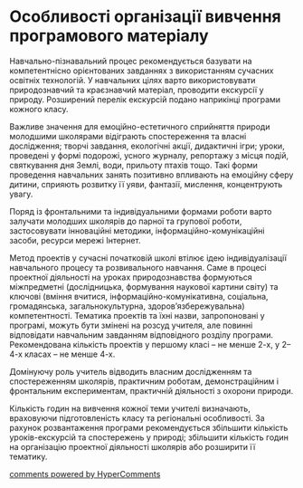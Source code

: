 <div id="hypercomments_widget" class="js-hypercomments-widget invisible"></div>

Особливості організації вивчення програмового матеріалу
=============================================

Навчально-пізнавальний процес рекомендується базувати на компетентнісно орієнтованих завданнях з використанням сучасних освітніх технологій. У навчальних цілях варто використовувати природознавчий та краєзнавчий матеріал, проводити екскурсії у природу. Розширений перелік екскурсій подано наприкінці програми кожного класу. 

Важливе значення для емоційно-естетичного сприйняття природи молодшими школярами відіграють спостереження та власні дослідження; творчі завдання, екологічні акції, дидактичні ігри; уроки, проведені у формі подорожі, усного журналу, репортажу з місця подій, святкування дня Землі, води, прильоту птахів тощо. Такі форми проведення навчальних занять позитивно впливають на емоційну сферу дитини, сприяють розвитку її уяви, фантазії, мислення, концентрують увагу.

Поряд із фронтальними та індивідуальними формами роботи варто залучати молодших школярів до парної та групової роботи, застосовувати інноваційні методики, інформаційно-комунікаційні засоби, ресурси мережі Інтернет.

Метод проектів у сучасні початковій школі втілює ідею індивідуалізації навчального процесу та розвивального навчання. Саме в процесі проектної діяльності на уроках природознавства формуються міжпредметні (дослідницька, формування наукової картини світу) та ключові (вміння вчитися, інформаційно-комунікативна, соціальна, громадянська, загальнокультурна, здоров’язбережувальна) компетентності. Тематика проектів та їхні назви, запропоновані у програмі, можуть бути змінені на розсуд учителя, але повинні відповідати навчальним завданням відповідного розділу програми. Рекомендована кількість проектів у першому класі – не менше 2-х, у 2–4-х класах – не менше 4-х. 

Домінуючу роль учитель відводить власним дослідженням та спостереженням школярів, практичним роботам, демонстраційним і фронтальним експериментам, практичній діяльності з охорони природи.

Кількість годин на вивчення кожної теми учителі визначають, враховуючи підготовленість класу та регіональні особливості. За рахунок розвантаження програми рекомендується збільшити кількість уроків-екскурсій та спостережень у природі; збільшити кількість годин на організацію проектної діяльності школярів або розширити її тематику. 



<div class="js-hypercomments-container">
<a href="http://hypercomments.com" class="hc-link" title="comments widget">comments powered by HyperComments</a>
</div>